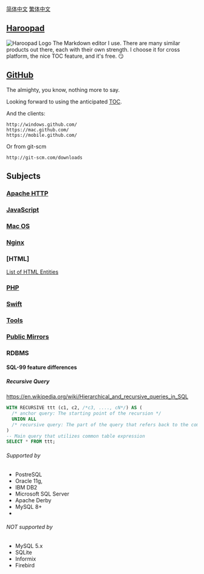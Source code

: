 [简体中文](README.zh.md) [繁体中文](README.zh-Hant.md)


## [Haroopad](http://pad.haroopress.com/user.html)

![Haroopad Logo](http://pad.haroopress.com/assets/images/logo-small.png)
The Markdown editor I use. There are many similar products out there, each with their own strength. I choose it for cross platform, the nice TOC feature, and it's free. :smirk:


## [GitHub](http://github.com/)

The almighty, you know, nothing more to say.

Looking forward to using the anticipated [TOC](https://github.com/isaacs/github/issues/215).

And the clients:

```text
http://windows.github.com/
https://mac.github.com/
https://mobile.github.com/
```

Or from git-scm

```text
http://git-scm.com/downloads
```


## Subjects

### [Apache HTTP](apache.md)

### [JavaScript](js.md)

### [Mac OS](macos.md)

### [Nginx](nginx.md)

### [HTML]
[List of HTML Entities](html-entities.html)

### [PHP](php.md)

### [Swift](swift.md)

### [Tools](tools.md)

### [Public Mirrors](mirrors.md)

### RDBMS

#### SQL-99 feature differences

##### Recursive Query

https://en.wikipedia.org/wiki/Hierarchical_and_recursive_queries_in_SQL

```sql
WITH RECURSIVE ttt (c1, c2, /*c3, ...., cN*/) AS (
  /* anchor query: The starting point of the recursion */
  UNION ALL
  /* recursive query: The part of the query that refers back to the common table expression itself */
)
-- Main query that utilizes common table expression
SELECT * FROM ttt;
```

###### Supported by

* PostreSQL
* Oracle 11g,
* IBM DB2
* Microsoft SQL Server
* Apache Derby
* MySQL 8+
* 
###### NOT supported by

* MySQL 5.x
* SQLite
* Informix
* Firebird
  
